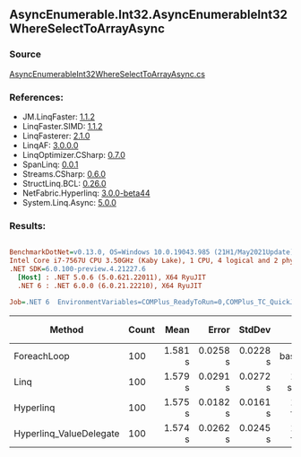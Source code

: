﻿## AsyncEnumerable.Int32.AsyncEnumerableInt32WhereSelectToArrayAsync

### Source
[AsyncEnumerableInt32WhereSelectToArrayAsync.cs](../LinqBenchmarks/AsyncEnumerable/Int32/AsyncEnumerableInt32WhereSelectToArrayAsync.cs)

### References:
- JM.LinqFaster: [1.1.2](https://www.nuget.org/packages/JM.LinqFaster/1.1.2)
- LinqFaster.SIMD: [1.1.2](https://www.nuget.org/packages/LinqFaster.SIMD/1.0.3)
- LinqFasterer: [2.1.0](https://www.nuget.org/packages/LinqFasterer/2.1.0)
- LinqAF: [3.0.0.0](https://www.nuget.org/packages/LinqAF/3.0.0.0)
- LinqOptimizer.CSharp: [0.7.0](https://www.nuget.org/packages/LinqOptimizer.CSharp/0.7.0)
- SpanLinq: [0.0.1](https://www.nuget.org/packages/SpanLinq/0.0.1)
- Streams.CSharp: [0.6.0](https://www.nuget.org/packages/Streams.CSharp/0.6.0)
- StructLinq.BCL: [0.26.0](https://www.nuget.org/packages/StructLinq/0.26.0)
- NetFabric.Hyperlinq: [3.0.0-beta44](https://www.nuget.org/packages/NetFabric.Hyperlinq/3.0.0-beta44)
- System.Linq.Async: [5.0.0](https://www.nuget.org/packages/System.Linq.Async/5.0.0)

### Results:
``` ini

BenchmarkDotNet=v0.13.0, OS=Windows 10.0.19043.985 (21H1/May2021Update)
Intel Core i7-7567U CPU 3.50GHz (Kaby Lake), 1 CPU, 4 logical and 2 physical cores
.NET SDK=6.0.100-preview.4.21227.6
  [Host] : .NET 5.0.6 (5.0.621.22011), X64 RyuJIT
  .NET 6 : .NET 6.0.0 (6.0.21.22210), X64 RyuJIT

Job=.NET 6  EnvironmentVariables=COMPlus_ReadyToRun=0,COMPlus_TC_QuickJitForLoops=1,COMPlus_TieredPGO=1  Runtime=.NET 6.0  

```
|                  Method | Count |    Mean |    Error |   StdDev |        Ratio | RatioSD | Gen 0 | Gen 1 | Gen 2 | Allocated |
|------------------------ |------ |--------:|---------:|---------:|-------------:|--------:|------:|------:|------:|----------:|
|             ForeachLoop |   100 | 1.581 s | 0.0258 s | 0.0228 s |     baseline |         |     - |     - |     - |     21 KB |
|                    Linq |   100 | 1.579 s | 0.0291 s | 0.0272 s | 1.00x slower |   0.02x |     - |     - |     - |     52 KB |
|               Hyperlinq |   100 | 1.575 s | 0.0182 s | 0.0161 s | 1.00x faster |   0.02x |     - |     - |     - |     22 KB |
| Hyperlinq_ValueDelegate |   100 | 1.574 s | 0.0262 s | 0.0245 s | 1.01x faster |   0.02x |     - |     - |     - |     33 KB |
